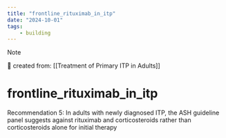 ```yaml
---
title: "frontline_rituximab_in_itp"
date: "2024-10-01"
tags:
    - building
---
```


> [!NOTE]
> 🌱 created from: [[Treatment of Primary ITP in Adults]]

# frontline_rituximab_in_itp

Recommendation 5: 
In adults with newly diagnosed ITP, the ASH guideline panel suggests against rituximab and corticosteroids rather than corticosteroids alone for initial therapy
